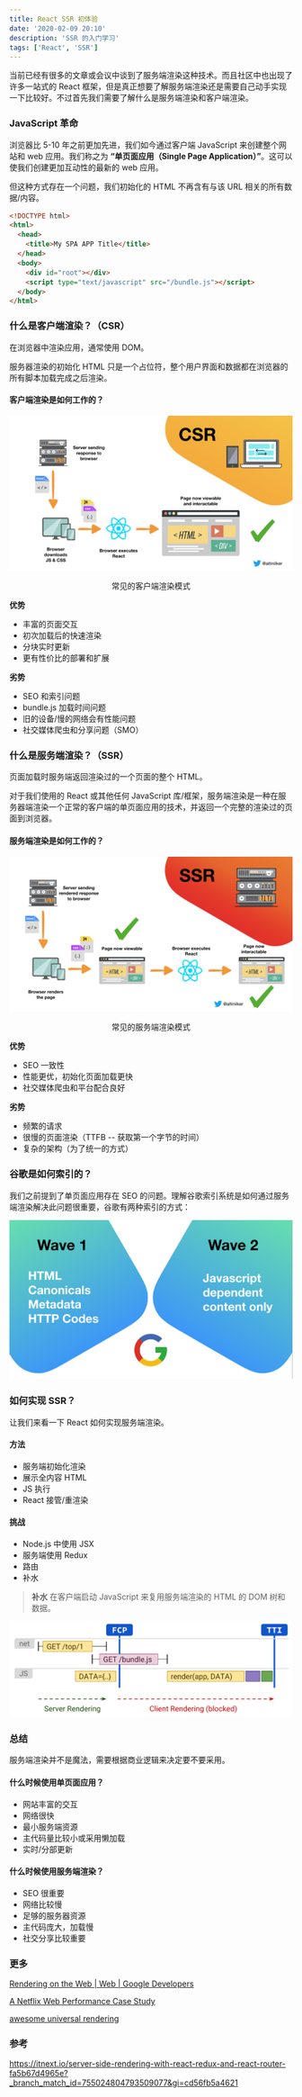 ```yaml
---
title: React SSR 初体验
date: '2020-02-09 20:10'
description: 'SSR 的入门学习'
tags: ['React', 'SSR']
---
```


当前已经有很多的文章或会议中谈到了服务端渲染这种技术。而且社区中也出现了许多一站式的 React 框架，但是真正想要了解服务端渲染还是需要自己动手实现一下比较好。不过首先我们需要了解什么是服务端渲染和客户端渲染。

### JavaScript 革命

浏览器比 5-10 年之前更加先进，我们如今通过客户端 JavaScript 来创建整个网站和 web 应用。我们称之为 **“单页面应用（Single Page Application）”**。这可以使我们创建更加互动性的最新的 web 应用。

但这种方式存在一个问题，我们初始化的 HTML 不再含有与该 URL 相关的所有数据/内容。

```html
<!DOCTYPE html>
<html>
  <head>
    <title>My SPA APP Title</title>
  </head>
  <body>
    <div id="root"></div>
    <script type="text/javascript" src="/bundle.js"></script>
  </body>
</html>
```

### 什么是客户端渲染？（CSR）

在浏览器中渲染应用，通常使用 DOM。

服务器渲染的初始化 HTML 只是一个占位符，整个用户界面和数据都在浏览器的所有脚本加载完成之后渲染。

#### 客户端渲染是如何工作的？

![csr work](csr-work.png)

<center>常见的客户端渲染模式</center>

**优势**

- 丰富的页面交互
- 初次加载后的快速渲染
- 分块实时更新
- 更有性价比的部署和扩展

**劣势**

- SEO 和索引问题
- bundle.js 加载时间问题
- 旧的设备/慢的网络会有性能问题
- 社交媒体爬虫和分享问题（SMO）

### 什么是服务端渲染？（SSR）

页面加载时服务端返回渲染过的一个页面的整个 HTML。

对于我们使用的 React 或其他任何 JavaScript 库/框架，服务端渲染是一种在服务器端渲染一个正常的客户端的单页面应用的技术，并返回一个完整的渲染过的页面到浏览器。

#### 服务端渲染是如何工作的？

![ssr work](ssr-work.png)

<center>常见的服务端渲染模式</center>

**优势**

- SEO 一致性
- 性能更优，初始化页面加载更快
- 社交媒体爬虫和平台配合良好

**劣势**

- 频繁的请求
- 很慢的页面渲染（TTFB -- 获取第一个字节的时间）
- 复杂的架构（为了统一的方式）

### 谷歌是如何索引的？

我们之前提到了单页面应用存在 SEO 的问题。理解谷歌索引系统是如何通过服务端渲染解决此问题很重要，谷歌有两种索引的方式：

![google indexing](google-indexing.png)

### 如何实现 SSR？

让我们来看一下 React 如何实现服务端渲染。

#### 方法

- 服务端初始化渲染
- 展示全内容 HTML
- JS 执行
- React 接管/重渲染

#### 挑战

- Node.js 中使用 JSX
- 服务端使用 Redux
- 路由
- 补水

> **补水**
> 在客户端启动 JavaScript 来复用服务端渲染的 HTML 的 DOM 树和数据。

![react rehydration](react-rehydration.png)

### 总结

服务端渲染并不是魔法，需要根据商业逻辑来决定要不要采用。

#### 什么时候使用单页面应用？

- 网站丰富的交互
- 网络很快
- 最小服务端资源
- 主代码量比较小或采用懒加载
- 实时/分部更新

#### 什么时候使用服务端渲染？

- SEO 很重要
- 网络比较慢
- 足够的服务器资源
- 主代码庞大，加载慢
- 社交分享比较重要

### 更多

[Rendering on the Web | Web | Google Developers](https://developers.google.com/web/updates/2019/02/rendering-on-the-web)

[A Netflix Web Performance Case Study](https://medium.com/dev-channel/a-netflix-web-performance-case-study-c0bcde26a9d9)

[awesome universal rendering](https://github.com/brillout/awesome-universal-rendering)

### 参考

<https://itnext.io/server-side-rendering-with-react-redux-and-react-router-fa5b67d4965e?_branch_match_id=755024804793509077&gi=cd56fb5a4621>
